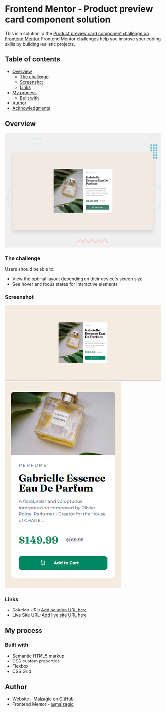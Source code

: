 # Frontend Mentor - Product preview card component solution

This is a solution to the [Product preview card component challenge on Frontend Mentor](https://www.frontendmentor.io/challenges/product-preview-card-component-GO7UmttRfa). Frontend Mentor challenges help you improve your coding skills by building realistic projects. 

## Table of contents

- [Overview](#overview)
  - [The challenge](#the-challenge)
  - [Screenshot](#screenshot)
  - [Links](#links)
- [My process](#my-process)
  - [Built with](#built-with)
- [Author](#author)
- [Acknowledgments](#acknowledgments)


## Overview

![Design preview for the Product preview card component coding challenge](./design/desktop-preview.jpg)

### The challenge

Users should be able to:

- View the optimal layout depending on their device's screen size
- See hover and focus states for interactive elements

### Screenshot

![Here are my screenshots from Desktop](./screenshots/desktop-view.png)![Mobile](./screenshots/mobile-view.png)

### Links

- Solution URL: [Add solution URL here](https://www.frontendmentor.io/solutions/cssflex-html--mCDthZeeu)
- Live Site URL: [Add live site URL here](https://malzagic.github.io/Malzagic-product-preview-card-component-main.github.io/)

## My process

### Built with

- Semantic HTML5 markup
- CSS custom properties
- Flexbox
- CSS Grid

## Author

- Website - [Malzagic on GitHub](https://github.com/Malzagic)
- Frontend Mentor - [@malzagic](https://www.frontendmentor.io/profile/Malzagic)
